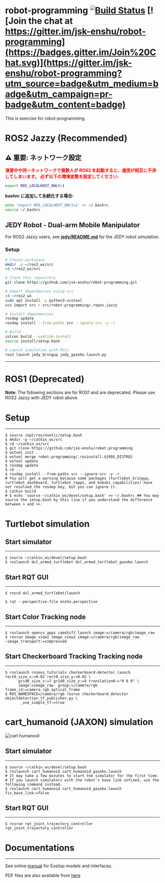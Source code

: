 robot-programming [![Build Status](https://app.travis-ci.com/jsk-enshu/robot-programming.svg?branch=master)](https://app.travis-ci.com/jsk-enshu/robot-programming) [![Join the chat at https://gitter.im/jsk-enshu/robot-programming](https://badges.gitter.im/Join%20Chat.svg)](https://gitter.im/jsk-enshu/robot-programming?utm_source=badge&utm_medium=badge&utm_campaign=pr-badge&utm_content=badge)
=================

This is exercise for robot-programming.

# ROS2 Jazzy (Recommended)

## ⚠️ **重要: ネットワーク設定**

**<span style="color:red">演習中や同一ネットワークで複数人が ROS2 を起動すると、通信が相互に干渉してしまいます。</span>**
**<span style="color:red">必ず以下の環境変数を設定してください:</span>**

```bash
export ROS_LOCALHOST_ONLY=1
```

**bashrc に追加して永続化する場合:**

```bash
echo 'export ROS_LOCALHOST_ONLY=1' >> ~/.bashrc
source ~/.bashrc
```

## JEDY Robot - Dual-arm Mobile Manipulator

For ROS2 Jazzy users, see **[jedy/README.md](./jedy/README.md)** for the JEDY robot simulation.

### Setup

```bash
# Create workspace
mkdir -p ~/ros2_ws/src
cd ~/ros2_ws/src

# Clone this repository
git clone https://github.com/jsk-enshu/robot-programming.git

# Import dependencies using vcs
cd ~/ros2_ws
sudo apt install -y python3-vcstool
vcs import src < src/robot-programming/.repos.jazzy

# Install dependencies
rosdep update
rosdep install --from-paths src --ignore-src -y -r

# Build
colcon build --symlink-install
source install/setup.bash

# Launch simulation with RViz
ros2 launch jedy_bringup jedy_gazebo.launch.py
```

---

# ROS1 (Deprecated)

**Note**: The following sections are for ROS1 and are deprecated. Please use ROS2 Jazzy with JEDY robot above.

# Setup
-----

```
$ source /opt/ros/noetic/setup.bash
$ mkdir -p ~/catkin_ws/src
$ cd ~/catkin_ws/src
$ git clone https://github.com/jsk-enshu/robot-programming
$ wstool init .
$ wstool merge robot-programming/.rosinstall.${ROS_DISTRO}
$ wstool update
$ rosdep update
$ cd ..
$ rosdep install --from-paths src --ignore-src -y -r
# You will get a warning because some packages (turtlebot_bringup, turtlebot_dashboard, turtlebot_rapps, and kobuki_capabilities) have not resolved the rosdep key, but you can ignore it.
$ catkin build
# $ echo 'source ~/catkin_ws/devel/setup.bash' >> ~/.bashrc ## You may source the setup.bash by this line if you understand the difference between > and >>.
```

# Turtlebot simulation
## Start simulator
---------------
```
$ source ~/catkin_ws/devel/setup.bash
$ roslaunch dxl_armed_turtlebot dxl_armed_turtlebot_gazebo.launch
```

## Start RQT GUI
-------------
```
$ roscd dxl_armed_turtlebot/launch

$ rqt --perspective-file enshu.perspective
```

## Start Color Tracking node
-------------------------
```
$ roslaunch opencv_apps camshift.launch image:=/camera/rgb/image_raw
$ rosrun image_view2 image_view2 image:=/camera/rgb/image_raw ~image_transport:=compressed
```

## Start Checkerboard Tracking Tracking node
-----------------------------------------
```
$ roslaunch roseus_tutorials checkerboard-detector.launch rect0_size_x:=0.02 rect0_size_y:=0.02 \
      grid0_size_x:=7 grid0_size_y:=4 translation0:="0 0 0" \
      image:=image_raw  group:=/camera/rgb frame_id:=camera_rgb_optical_frame
$ ROS_NAMESPACE=/camera/rgb rosrun checkerboard_detector objectdetection_tf_publisher.py \
       _use_simple_tf:=true
```

# cart_humanoid (JAXON) simulation
![cart humanoid](./cart_humanoid/images/cart_humanoid_gazebo.png)

## Start simulator
---------------
```
$ source ~/catkin_ws/devel/setup.bash
$ roslaunch cart_humanoid cart_humanoid_gazebo.launch
# It may take a few minutes to start the simulator for the first time.
# If you launch simulators with the robot's base link unfixed, use the following command instead.
$ roslaunch cart_humanoid cart_humanoid_gazebo.launch fix_base_link:=false
```

## Start RQT GUI
-------------
```
$ rosrun rqt_joint_trajectory_controller rqt_joint_trajectory_controller
```

# Documentations
----------------


See online [manual](http://jsk-enshu.github.io/robot-programming/) for Euslisp models and interfaces.

PDF files are also available from [here](http://jsk-enshu.github.io/robot-programming/robot_programming_manual.pdf)

